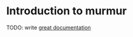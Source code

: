 # Introduction to murmur

TODO: write [great documentation](http://jacobian.org/writing/what-to-write/)
